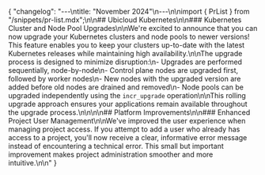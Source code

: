 {
  "changelog": "---\ntitle: \"November 2024\"\n---\n\nimport { PrList } from \"/snippets/pr-list.mdx\";\n\n## Ubicloud Kubernetes\n\n### Kubernetes Cluster and Node Pool Upgrades\n\nWe're excited to announce that you can now upgrade your Kubernetes clusters and node pools to newer versions! This feature enables you to keep your clusters up-to-date with the latest Kubernetes releases while maintaining high availability.\n\nThe upgrade process is designed to minimize disruption:\n- Upgrades are performed sequentially, node-by-node\n- Control plane nodes are upgraded first, followed by worker nodes\n- New nodes with the upgraded version are added before old nodes are drained and removed\n- Node pools can be upgraded independently using the `incr_upgrade` operation\n\nThis rolling upgrade approach ensures your applications remain available throughout the upgrade process.\n\n<PrList ids={[2632]} />\n\n## Platform Improvements\n\n### Enhanced Project User Management\n\nWe've improved the user experience when managing project access. If you attempt to add a user who already has access to a project, you'll now receive a clear, informative error message instead of encountering a technical error. This small but important improvement makes project administration smoother and more intuitive.\n\n<PrList ids={[3083]} />"
}